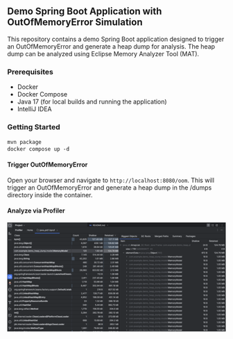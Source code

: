 ## Demo Spring Boot Application with OutOfMemoryError Simulation

This repository contains a demo Spring Boot application designed to trigger an OutOfMemoryError and generate a heap dump for analysis. The heap dump can be analyzed using Eclipse Memory Analyzer Tool (MAT).

### Prerequisites

- Docker
- Docker Compose
- Java 17 (for local builds and running the application)
- IntelliJ IDEA

### Getting Started
```
mvn package
docker compose up -d
```

#### Trigger OutOfMemoryError
Open your browser and navigate to `http://localhost:8080/oom`. This will trigger an OutOfMemoryError and generate a heap dump in the /dumps directory inside the container.

#### Analyze via Profiler
![Alt text](screenshots/heap-dump-profiler.png?raw=true "Analyzer via Intellij")